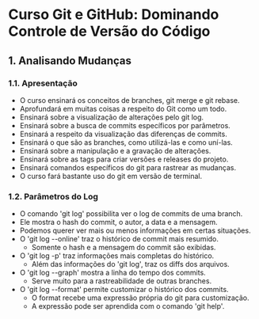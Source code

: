 # Curso Git e GitHub: Dominando Controle de Versão do Código

## 1. Analisando Mudanças

### 1.1. Apresentação
- O curso ensinará os conceitos de branches, git merge e git rebase.
- Aprofundará em muitas coisas a respeito do Git como um todo.
- Ensinará sobre a visualização de alterações pelo git log.
- Ensinará sobre a busca de commits específicos por parâmetros.
- Ensinará a respeito da visualização das diferenças de commits.
- Ensinará o que são as branches, como utilizá-las e como uní-las.
- Ensinará sobre a manipulação e a gravação de alterações.
- Ensinará sobre as tags para criar versões e releases do projeto.
- Ensinará comandos específicos do git para rastrear as mudanças.
- O curso fará bastante uso do git em versão de terminal.

### 1.2. Parâmetros do Log
- O comando 'git log' possibilita ver o log de commits de uma branch.
- Ele mostra o hash do commit, o autor, a data e a mensagem.
- Podemos querer ver mais ou menos informações em certas situações.
- O 'git log --online' traz o histórico de commit mais resumido.
	- Somente o hash e a mensagem do commit são exibidas.
- O 'git log -p' traz informações mais completas do histórico.
	- Além das informações do 'git log', traz os diffs dos arquivos.
- O 'git log --graph' mostra a linha do tempo dos commits.
	- Serve muito para a rastreabilidade de outras branches.
- O 'git log --format' permite customizar o histórico dos commits.
	- O format recebe uma expressão própria do git para customização.
	- A expressão pode ser aprendida com o comando 'git help'.
